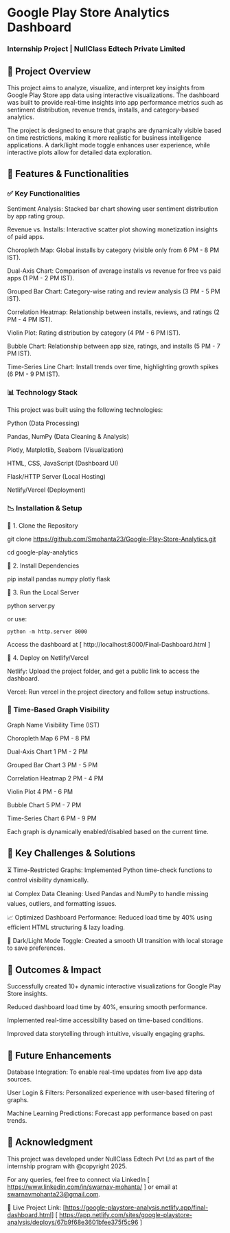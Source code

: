 # Google Play Store Analytics Dashboard 

### Internship Project | NullClass Edtech Private Limited

## 📌 Project Overview

This project aims to analyze, visualize, and interpret key insights from Google Play Store app data using interactive visualizations. The dashboard was built to provide real-time insights into app performance metrics such as sentiment distribution, revenue trends, installs, and category-based analytics.

The project is designed to ensure that graphs are dynamically visible based on time restrictions, making it more realistic for business intelligence applications. A dark/light mode toggle enhances user experience, while interactive plots allow for detailed data exploration.

## 🚀 Features & Functionalities

### ✅ Key Functionalities

Sentiment Analysis: Stacked bar chart showing user sentiment distribution by app rating group.

Revenue vs. Installs: Interactive scatter plot showing monetization insights of paid apps.

Choropleth Map: Global installs by category (visible only from 6 PM - 8 PM IST).

Dual-Axis Chart: Comparison of average installs vs revenue for free vs paid apps (1 PM - 2 PM IST).

Grouped Bar Chart: Category-wise rating and review analysis (3 PM - 5 PM IST).

Correlation Heatmap: Relationship between installs, reviews, and ratings (2 PM - 4 PM IST).

Violin Plot: Rating distribution by category (4 PM - 6 PM IST).

Bubble Chart: Relationship between app size, ratings, and installs (5 PM - 7 PM IST).

Time-Series Line Chart: Install trends over time, highlighting growth spikes (6 PM - 9 PM IST).

### 📊 Technology Stack

This project was built using the following technologies:

Python (Data Processing)

Pandas, NumPy (Data Cleaning & Analysis)

Plotly, Matplotlib, Seaborn (Visualization)

HTML, CSS, JavaScript (Dashboard UI)

Flask/HTTP Server (Local Hosting)

Netlify/Vercel (Deployment)

### 📉 Installation & Setup

🔹 1. Clone the Repository

git clone https://github.com/Smohanta23/Google-Play-Store-Analytics.git

cd google-play-analytics

🔹 2. Install Dependencies

pip install pandas numpy plotly flask

🔹 3. Run the Local Server

python server.py

or use:

```python -m http.server 8000 ```

Access the dashboard at [ http://localhost:8000/Final-Dashboard.html ]

🔹 4. Deploy on Netlify/Vercel

Netlify: Upload the project folder, and get a public link to access the dashboard.

Vercel: Run vercel in the project directory and follow setup instructions.

### 📅 Time-Based Graph Visibility

Graph Name           Visibility Time (IST)

Choropleth Map           6 PM - 8 PM

Dual-Axis Chart          1 PM - 2 PM

Grouped Bar Chart        3 PM - 5 PM

Correlation Heatmap      2 PM - 4 PM

Violin Plot              4 PM - 6 PM

Bubble Chart             5 PM - 7 PM

Time-Series Chart        6 PM - 9 PM

Each graph is dynamically enabled/disabled based on the current time.

## 💪 Key Challenges & Solutions

⏳ Time-Restricted Graphs: Implemented Python time-check functions to control visibility dynamically.

📊 Complex Data Cleaning: Used Pandas and NumPy to handle missing values, outliers, and formatting issues.

📈 Optimized Dashboard Performance: Reduced load time by 40% using efficient HTML structuring & lazy loading.

🎡 Dark/Light Mode Toggle: Created a smooth UI transition with local storage to save preferences.

## 📢 Outcomes & Impact

Successfully created 10+ dynamic interactive visualizations for Google Play Store insights.

Reduced dashboard load time by 40%, ensuring smooth performance.

Implemented real-time accessibility based on time-based conditions.

Improved data storytelling through intuitive, visually engaging graphs.

## 🎯 Future Enhancements

Database Integration: To enable real-time updates from live app data sources.

User Login & Filters: Personalized experience with user-based filtering of graphs.

Machine Learning Predictions: Forecast app performance based on past trends.

## 👤 Acknowledgment

This project was developed under NullClass Edtech Pvt Ltd as part of the internship program with @copyright 2025.

For any queries, feel free to connect via LinkedIn [ https://www.linkedin.com/in/swarnav-mohanta/ ] or email at swarnavmohanta23@gmail.com.

🚀 Live Project Link: [https://google-playstore-analysis.netlify.app/final-dashboard.html] 
                      [ https://app.netlify.com/sites/google-playstore-analysis/deploys/67b9f68e3601bfee375f5c96 ]

